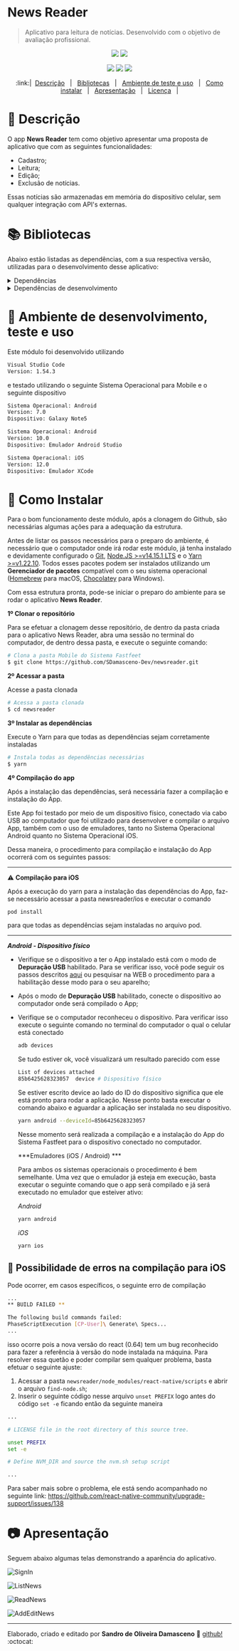 # News Reader
> Aplicativo para leitura de notícias. Desenvolvido com o objetivo de avaliação profissional.

<p align="center" target="_blank">
  <img src="https://img.shields.io/badge/React-17.0.1-purple?style=plastic&logo=React">
  <img src="https://img.shields.io/badge/React%20Native-0.64.0-blue?style=plastic&logo=React">
</p>
<p align="center" target="_blank">
  <img src="https://img.shields.io/badge/Javascript%20Tests-passed-%2331C453?style=plastic&logo=github">
  <img src="https://img.shields.io/badge/Android%20build-passed-%2331C453?style=plastic&logo=github">
  <img src="https://img.shields.io/badge/iOS%20build-passed-%2331C453?style=plastic&logo=github">
</p>

<p align="center" target="_blank">
:link:| &nbsp;<a href="#page_with_curl-Descrição" target="_blank">Descrição</a> &nbsp;  | &nbsp; <a href="#books-Bibliotecas">Bibliotecas</a> &nbsp; | &nbsp; <a href="#shell-ambiente-de-desenvolvimento-teste-e-uso">Ambiente de teste e uso</a> &nbsp; | &nbsp; <a href="#floppy_disk-Como-Instalar">Como instalar</a> &nbsp; | &nbsp; <a href="#camera-Apresentação">Apresentação</a> &nbsp; | &nbsp; <a href="https://github.com/SDamasceno-Dev/newsreader/blob/main/LICENSE.md">Licença</a> &nbsp; |
</p>

# :page_with_curl: Descrição
O app **News Reader** tem como objetivo apresentar uma proposta de aplicativo que com as seguintes funcionalidades: 
- Cadastro;
- Leitura;
- Edição;
- Exclusão de notícias.

Essas notícias são armazenadas em memória do dispositivo celular, sem qualquer integração com API's externas.


# :books: Bibliotecas
Abaixo estão listadas as dependências, com a sua respectiva versão, utilizadas para o desenvolvimento desse aplicativo:

<details><summary>Dependências</summary>
  <ul>
    <li><a href="https://www.npmjs.com/package/@react-native-community/masked-view">@react-native-community/masked-view</a> [^0.1.10]</li>
    <li><a href="https://www.npmjs.com/package/@react-navigation/bottom-tabs">@react-navigation/bottom-tabs</a> [^5.11.8]</li>
    <li><a href="https://www.npmjs.com/package/@react-navigation/native">@react-navigation/native</a> [^5.9.3]</li>
    <li><a href="https://www.npmjs.com/package/@react-navigation/stack">@react-navigation/stack</a> [^5.14.3]</li>
    <li><a href="https://www.npmjs.com/package/moment">moment</a> [^2.29.1]</li>
    <li><a href="https://www.npmjs.com/package/prop-types">prop-types</a> [^15.7.2]</li>
    <li><a href="https://www.npmjs.com/package/react">react</a> [17.0.1]</li>
    <li><a href="https://www.npmjs.com/package/react-native">react-native</a> [0.64.0]</li>
    <li><a href="https://www.npmjs.com/package/react-native-gesture-handler">react-native-gesture-handler</a> [^1.10.3]</li>
    <li><a href="https://www.npmjs.com/package/react-native-get-random-values">react-native-get-random-values</a> [^1.6.0]</li>
    <li><a href="https://www.npmjs.com/package/react-native-reanimated">react-native-reanimated</a> [^2.0.1]</li>
    <li><a href="https://www.npmjs.com/package/react-native-safe-area-context">react-native-safe-area-context</a> [^3.2.0]</li>
    <li><a href="https://www.npmjs.com/package/react-native-screens">react-native-screens</a> [^2.18.1]</li>
    <li><a href="https://www.npmjs.com/package/react-native-vector-icons">react-native-vector-icons</a> [^8.1.0]</li>
    <li><a href="https://www.npmjs.com/package/styled-components">styled-components</a> [^5.2.1]</li>
    <li><a href="https://www.npmjs.com/package/uuid">uuid</a> [^8.3.2]</li>
  </ul>
</details>

<details><summary>Dependências de desenvolvimento</summary>
  <ul>
  <li><a href="https://www.npmjs.com/package/@babel/core">@babel/core"</a> [^7.12.9]</li>
<li><a href="https://www.npmjs.com/package/@babel/runtime">@babel/runtime"</a> [^7.12.5]</li>
<li><a href="https://www.npmjs.com/package/@react-native-community/eslint-config">@react-native-community/eslint-config</a> [^2.0.0]</li>
<li><a href="https://www.npmjs.com/package/@types/styled-components">@types/styled-components</a> [5.1.6]</li>
<li><a href="https://www.npmjs.com/package/babel-jest">babel-jest</a> [^26.6.3]</li>
<li><a href="https://www.npmjs.com/package/eslint">eslint</a> [7.14.0]</li>
<li><a href="https://www.npmjs.com/package/eslint-config-airbnb">eslint-config-airbnb</a> [^18.2.1]</li>
<li><a href="https://www.npmjs.com/package/eslint-config-prettier">eslint-config-prettier</a> [^8.1.0]</li>
<li><a href="https://www.npmjs.com/package/eslint-plugin-import">eslint-plugin-import</a> [^2.22.1]</li>
<li><a href="https://www.npmjs.com/package/eslint-plugin-jsx-a11y">eslint-plugin-jsx-a11y</a> [^6.4.1]</li>
<li><a href="https://www.npmjs.com/package/eslint-plugin-prettier">eslint-plugin-prettier</a> [^3.3.1]</li>
<li><a href="https://www.npmjs.com/package/eslint-plugin-react">eslint-plugin-react</a> [^7.21.5]</li>
<li><a href="https://www.npmjs.com/package/eslint-plugin-react-hooks">eslint-plugin-react-hooks</a> [^4]</li>
<li><a href="https://www.npmjs.com/package/jest">jest</a> [^26.6.3]</li>
<li><a href="https://www.npmjs.com/package/metro-react-native-babel-preset">metro-react-native-babel-preset</a> [^0.64.0]</li>
<li><a href="https://www.npmjs.com/package/prettier">prettier</a> [^2.2.1]</li>
<li><a href="https://www.npmjs.com/package/react-test-renderer">react-test-renderer</a> [17.0.1]</li>
  </ul>
</details>

# :shell: Ambiente de desenvolvimento, teste e uso

Este módulo foi desenvolvido utilizando

```bash
Visual Studio Code
Version: 1.54.3
```

e testado utilizando o seguinte Sistema Operacional para Mobile e o seguinte dispositivo

```bash
Sistema Operacional: Android
Version: 7.0
Dispositivo: Galaxy Note5

Sistema Operacional: Android
Version: 10.0
Dispositivo: Emulador Android Studio

Sistema Operacional: iOS
Version: 12.0
Dispositivo: Emulador XCode
```

# :floppy_disk: Como Instalar

Para o bom funcionamento deste módulo, após a clonagem do Github, são necessárias algumas ações para a adequação da estrutura.

Antes de listar os passos necessários para o preparo do ambiente, é necessário que o computador onde irá rodar este módulo, já tenha instalado e devidamente configurado o [Git](https://git-scm.com/), [Node.JS >=v14.15.1 LTS](https://nodejs.org/en/) e o [Yarn >=v1.22.10](https://yarnpkg.com/). Todos esses pacotes podem ser instalados utilizando um **Gerenciador de pacotes** compatível com o seu sistema operacional ([Homebrew](https://brew.sh/) para macOS, [Chocolatey](https://chocolatey.org/) para Windows).

Com essa estrutura pronta, pode-se iniciar o preparo do ambiente para se rodar o aplicativo **News Reader**.

**1º Clonar o repositório**

Para se efetuar a clonagem desse repositório, de dentro da pasta  criada para o aplicativo News Reader, abra uma sessão no terminal do computador, de dentro dessa pasta, e execute o seguinte comando:

```bash
# Clona a pasta Mobile do Sistema Fastfeet
$ git clone https://github.com/SDamasceno-Dev/newsreader.git
```

**2º Acessar a pasta**

Acesse a pasta clonada

```bash
# Acessa a pasta clonada
$ cd newsreader
```

**3º Instalar as dependências**

Execute o Yarn para que todas as dependências sejam corretamente instaladas

```bash
# Instala todas as dependências necessárias
$ yarn
```

**4º Compilação do app**

Após a instalação das dependências, será necessária fazer a compilação e instalação do App.

Este App foi testado por meio de um dispositivo físico, conectado via cabo USB ao computador que foi utilizado para desenvolver e compilar o arquivo App, também com o uso de emuladores, tanto no Sistema Operacional Android quanto no Sistema Operacional iOS.

Dessa maneira, o procedimento para compilação e instalação do App ocorrerá com os seguintes passos:

---

:warning: **Compilação para iOS**

Após a execução do yarn para a instalação das dependências do App, faz-se necessário acessar a pasta newsreader/ios e executar o comando
```bash
pod install
```
para que todas as dependências sejam instaladas no arquivo pod.

---

***Android - Dispositivo físico***

* Verifique se o dispositivo a ter o App instalado está com o modo de **Depuração USB** habilitado. Para se verificar isso, você pode seguir os passos descritos [aqui](https://react-native.rocketseat.dev/usb/android) ou pesquisar na WEB o procedimento para a habilitação desse modo para o seu aparelho;
* Após o modo de **Depuração USB** habilitado, conecte o dispositivo ao computador onde será compilado o App;
* Verifique se o computador reconheceu o dispositivo. Para verificar isso execute o seguinte comando no terminal do computador o qual o celular está conectado
  ```bash
  adb devices
  ```
  Se tudo estiver ok, você visualizará um resultado parecido com esse

  ```bash
  List of devices attached
  85b6425628323057	device # Dispositivo físico
  ```

  Se estiver escrito device ao lado do ID do dispositivo significa que ele está pronto para rodar a aplicação. Nesse ponto basta executar o comando abaixo e aguardar a aplicação ser instalada no seu dispositivo.

  ```bash
  yarn android --deviceId=85b6425628323057
  ```

  Nesse momento será realizada a compilação e a instalação do App do Sistema Fastfeet para o dispositivo conectado no computador.

  ***Emuladores (iOS / Android) ***

  Para ambos os sistemas operacionais o procedimento é bem semelhante. Uma vez que o emulador já esteja em execução, basta executar o seguinte comando que o app será compilado e já será executado no emulador que esteiver ativo:

  *Android*
  ```bash
  yarn android
  ```

  *iOS*
  ```bash
  yarn ios
  ```

## :rotating_light: Possibilidade de erros na compilação para iOS
Pode ocorrer, em casos específicos, o seguinte erro de compilação
```bash
...
** BUILD FAILED **

The following build commands failed:
PhaseScriptExecution [CP-User]\ Generate\ Specs...
...
```
isso ocorre pois a nova versão do react (0.64) tem um bug reconhecido para fazer a referência à versão do node instalada na máquina. Para resolver essa quetão e poder compilar sem qualquer problema, basta efetuar o seguinte ajuste:

1. Acessar a pasta `newsreader/node_modules/react-native/scripts` e abrir o arquivo `find-node.sh`;
2. Inserir o seguinte código nesse arquivo `unset PREFIX` logo antes do código `set -e` ficando então da seguinte maneira
```bash
...

# LICENSE file in the root directory of this source tree.

unset PREFIX
set -e

# Define NVM_DIR and source the nvm.sh setup script

...
```

Para saber mais sobre o problema, ele está sendo acompanhado no seguinte link: https://github.com/react-native-community/upgrade-support/issues/138

# :camera: Apresentação

Seguem abaixo algumas telas demonstrando a aparência do aplicativo.

![SignIn](https://user-images.githubusercontent.com/58818002/113037047-5e9fef00-916b-11eb-8ae5-fdd674e1f521.png)

![ListNews](https://user-images.githubusercontent.com/58818002/113037100-6bbcde00-916b-11eb-84a5-0c8b2cb03421.png)

![ReadNews](https://user-images.githubusercontent.com/58818002/113037147-78413680-916b-11eb-8c1d-9668229d8fc7.png)

![AddEditNews](https://user-images.githubusercontent.com/58818002/113037196-868f5280-916b-11eb-806e-f6aa304f9ce4.png)

  ---
Elaborado, criado e editado por **Sandro de Oliveira Damasceno** :space_invader:   [github!](https://github.com/SDamasceno-Dev) :octocat:
